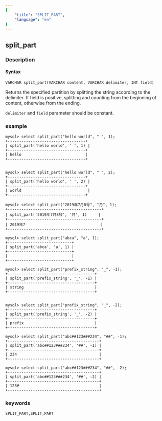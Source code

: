 ```yaml
---
{
    "title": "SPLIT_PART",
    "language": "en"
}
---
```


<!-- 
Licensed to the Apache Software Foundation (ASF) under one
or more contributor license agreements.  See the NOTICE file
distributed with this work for additional information
regarding copyright ownership.  The ASF licenses this file
to you under the Apache License, Version 2.0 (the
"License"); you may not use this file except in compliance
with the License.  You may obtain a copy of the License at

  http://www.apache.org/licenses/LICENSE-2.0

Unless required by applicable law or agreed to in writing,
software distributed under the License is distributed on an
"AS IS" BASIS, WITHOUT WARRANTIES OR CONDITIONS OF ANY
KIND, either express or implied.  See the License for the
specific language governing permissions and limitations
under the License.
-->

## split_part
### Description
#### Syntax

`VARCHAR split_part(VARCHAR content, VARCHAR delimiter, INT field)`


Returns the specified partition by splitting the string according to the delimiter. If field is positive, splitting and counting from the beginning of content, otherwise from the ending.

`delimiter` and `field` parameter should be constant.

### example

```
mysql> select split_part("hello world", " ", 1);
+----------------------------------+
| split_part('hello world', ' ', 1) |
+----------------------------------+
| hello                            |
+----------------------------------+


mysql> select split_part("hello world", " ", 2);
+----------------------------------+
| split_part('hello world', ' ', 2) |
+----------------------------------+
| world                             |
+----------------------------------+

mysql> select split_part("2019年7月8号", "月", 1);
+-----------------------------------------+
| split_part('2019年7月8号', '月', 1)     |
+-----------------------------------------+
| 2019年7                                 |
+-----------------------------------------+

mysql> select split_part("abca", "a", 1);
+----------------------------+
| split_part('abca', 'a', 1) |
+----------------------------+
|                            |
+----------------------------+

mysql> select split_part("prefix_string", "_", -1);
+--------------------------------------+
| split_part('prefix_string', '_', -1) |
+--------------------------------------+
| string                               |
+--------------------------------------+


mysql> select split_part("prefix_string", "_", -2);
+--------------------------------------+
| split_part('prefix_string', '_', -2) |
+--------------------------------------+
| prefix                               |
+--------------------------------------+

mysql> select split_part("abc##123###234", "##", -1);
+----------------------------------------+
| split_part('abc##123###234', '##', -1) |
+----------------------------------------+
| 234                                    |
+----------------------------------------+

mysql> select split_part("abc##123###234", "##", -2);
+----------------------------------------+
| split_part('abc##123###234', '##', -2) |
+----------------------------------------+
| 123#                                   |
+----------------------------------------+
```
### keywords
    SPLIT_PART,SPLIT,PART
